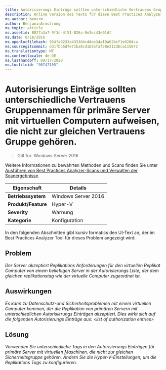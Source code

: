```yaml
---
title: Autorisierungs Einträge sollten unterschiedliche Vertrauens Gruppennamen für primäre Server mit virtuellen Computern aufweisen, die nicht zur gleichen Vertrauens Gruppe gehören.
description: Online Version des Texts für diese Best Practices Analyzer Regel.
ms.author: benarm
author: BenjaminArmstrong
ms.topic: article
ms.assetid: 8827a3a7-9f3c-4f51-826a-8e2ec43e01df
ms.date: 8/16/2016
ms.openlocfilehash: 984fa9233a433384cddae34af9a62bcf1e0204ca
ms.sourcegitcommit: dd1fbb5d7e71ba8cd1b5bfaf38e3123bca115572
ms.translationtype: MT
ms.contentlocale: de-DE
ms.lasthandoff: 09/17/2020
ms.locfileid: "90747105"
---
```

# <a name="authorization-entries-should-have-distinct-trust-group-names-for-primary-servers-with-virtual-machines-that-are-not-part-of-the-same-trust-group"></a>Autorisierungs Einträge sollten unterschiedliche Vertrauens Gruppennamen für primäre Server mit virtuellen Computern aufweisen, die nicht zur gleichen Vertrauens Gruppe gehören.

>Gilt für: Windows Server 2016

Weitere Informationen zu bewährten Methoden und Scans finden Sie unter [Ausführen von Best Practices Analyzer-Scans und Verwalten der Scanergebnisse](https://go.microsoft.com/fwlink/p/?LinkID=223177).

|Eigenschaft|Details|
|-|-|
|**Betriebssystem**|Windows Server 2016|
|**Produkt/Feature**|Hyper-V|
|**Severity**|Warnung|
|**Kategorie**|Konfiguration|

In den folgenden Abschnitten gibt kursiv formatics den UI-Text an, der im Best Practices Analyzer Tool für dieses Problem angezeigt wird.

## <a name="issue"></a>**Problem**
*Der Server akzeptiert Replikations Anforderungen für den virtuellen Replikat Computer von einem beliebigen Server in der Autorisierungs Liste, der dem gleichen replikationstag wie der virtuelle Computer zugeordnet ist.*

## <a name="impact"></a>**Auswirkungen**
*Es kann zu Datenschutz-und Sicherheitsproblemen mit einem virtuellen Computer kommen, der die Replikation von primären Servern mit unterschiedlichen Autorisierungs Einträgen akzeptiert. Dies wirkt sich auf die folgenden Autorisierungs Einträge aus: \<list of authorization entries>*

## <a name="resolution"></a>**Lösung**
*Verwenden Sie unterschiedliche Tags in den Autorisierungs Einträgen für primäre Server mit virtuellen Maschinen, die nicht zur gleichen Sicherheitsgruppe gehören. Ändern Sie die Hyper-V-Einstellungen, um die Replikations Tags zu konfigurieren.*



